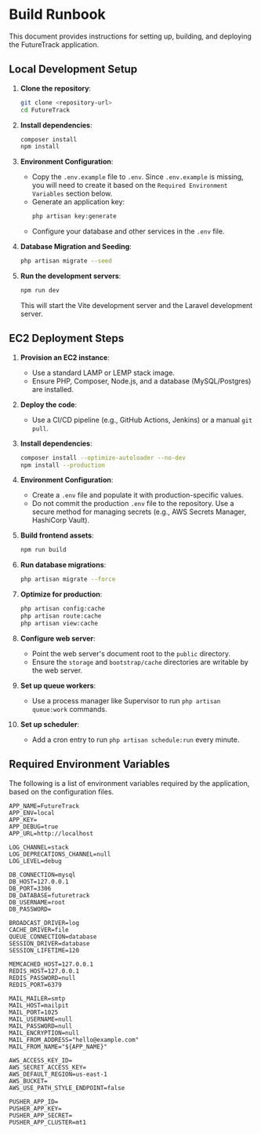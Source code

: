 # Build Runbook

This document provides instructions for setting up, building, and deploying the FutureTrack application.

## Local Development Setup

1.  **Clone the repository**:
    ```bash
    git clone <repository-url>
    cd FutureTrack
    ```

2.  **Install dependencies**:
    ```bash
    composer install
    npm install
    ```

3.  **Environment Configuration**:
    *   Copy the `.env.example` file to `.env`. Since `.env.example` is missing, you will need to create it based on the `Required Environment Variables` section below.
    *   Generate an application key:
        ```bash
        php artisan key:generate
        ```
    *   Configure your database and other services in the `.env` file.

4.  **Database Migration and Seeding**:
    ```bash
    php artisan migrate --seed
    ```

5.  **Run the development servers**:
    ```bash
    npm run dev
    ```
    This will start the Vite development server and the Laravel development server.

## EC2 Deployment Steps

1.  **Provision an EC2 instance**:
    *   Use a standard LAMP or LEMP stack image.
    *   Ensure PHP, Composer, Node.js, and a database (MySQL/Postgres) are installed.

2.  **Deploy the code**:
    *   Use a CI/CD pipeline (e.g., GitHub Actions, Jenkins) or a manual `git pull`.

3.  **Install dependencies**:
    ```bash
    composer install --optimize-autoloader --no-dev
    npm install --production
    ```

4.  **Environment Configuration**:
    *   Create a `.env` file and populate it with production-specific values.
    *   Do not commit the production `.env` file to the repository. Use a secure method for managing secrets (e.g., AWS Secrets Manager, HashiCorp Vault).

5.  **Build frontend assets**:
    ```bash
    npm run build
    ```

6.  **Run database migrations**:
    ```bash
    php artisan migrate --force
    ```

7.  **Optimize for production**:
    ```bash
    php artisan config:cache
    php artisan route:cache
    php artisan view:cache
    ```

8.  **Configure web server**:
    *   Point the web server's document root to the `public` directory.
    *   Ensure the `storage` and `bootstrap/cache` directories are writable by the web server.

9.  **Set up queue workers**:
    *   Use a process manager like Supervisor to run `php artisan queue:work` commands.

10. **Set up scheduler**:
    *   Add a cron entry to run `php artisan schedule:run` every minute.

## Required Environment Variables

The following is a list of environment variables required by the application, based on the configuration files.

```dotenv
APP_NAME=FutureTrack
APP_ENV=local
APP_KEY=
APP_DEBUG=true
APP_URL=http://localhost

LOG_CHANNEL=stack
LOG_DEPRECATIONS_CHANNEL=null
LOG_LEVEL=debug

DB_CONNECTION=mysql
DB_HOST=127.0.0.1
DB_PORT=3306
DB_DATABASE=futuretrack
DB_USERNAME=root
DB_PASSWORD=

BROADCAST_DRIVER=log
CACHE_DRIVER=file
QUEUE_CONNECTION=database
SESSION_DRIVER=database
SESSION_LIFETIME=120

MEMCACHED_HOST=127.0.0.1
REDIS_HOST=127.0.0.1
REDIS_PASSWORD=null
REDIS_PORT=6379

MAIL_MAILER=smtp
MAIL_HOST=mailpit
MAIL_PORT=1025
MAIL_USERNAME=null
MAIL_PASSWORD=null
MAIL_ENCRYPTION=null
MAIL_FROM_ADDRESS="hello@example.com"
MAIL_FROM_NAME="${APP_NAME}"

AWS_ACCESS_KEY_ID=
AWS_SECRET_ACCESS_KEY=
AWS_DEFAULT_REGION=us-east-1
AWS_BUCKET=
AWS_USE_PATH_STYLE_ENDPOINT=false

PUSHER_APP_ID=
PUSHER_APP_KEY=
PUSHER_APP_SECRET=
PUSHER_APP_CLUSTER=mt1
```

